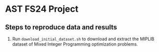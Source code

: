 # AST FS24 Project


## Steps to reproduce data and results

1. Run `download_initial_dataset.sh` to download and extract the MIPLIB dataset of
Mixed Integer Programming optimization problems.